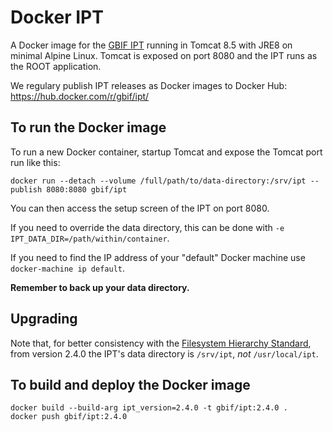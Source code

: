 # Docker IPT

A Docker image for the [GBIF IPT](https://www.gbif.org/ipt) running in Tomcat 8.5 with JRE8 on minimal Alpine Linux.
Tomcat is exposed on port 8080 and the IPT runs as the ROOT application.

We regulary publish IPT releases as Docker images to Docker Hub: https://hub.docker.com/r/gbif/ipt/

## To run the Docker image

To run a new Docker container, startup Tomcat and expose the Tomcat port run like this:

```
docker run --detach --volume /full/path/to/data-directory:/srv/ipt --publish 8080:8080 gbif/ipt
```

You can then access the setup screen of the IPT on port 8080.

If you need to override the data directory, this can be done with `-e IPT_DATA_DIR=/path/within/container`.

If you need to find the IP address of your "default" Docker machine use `docker-machine ip default`.

**Remember to back up your data directory.**

## Upgrading

Note that, for better consistency with the [Filesystem Hierarchy Standard](https://en.wikipedia.org/wiki/Filesystem_Hierarchy_Standard), from version 2.4.0 the IPT's data directory is `/srv/ipt`, *not* `/usr/local/ipt`.

## To build and deploy the Docker image

```
docker build --build-arg ipt_version=2.4.0 -t gbif/ipt:2.4.0 .
docker push gbif/ipt:2.4.0
```
